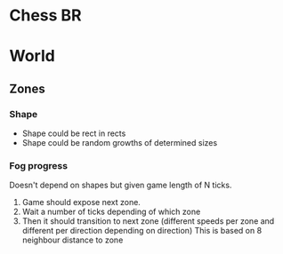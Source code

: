 # Chess BR

# World

## Zones

### Shape
* Shape could be rect in rects
* Shape could be random growths of determined sizes

### Fog progress
Doesn't depend on shapes but given game length of N ticks.

1. Game should expose next zone.
2. Wait a number of ticks depending of which zone
3. Then it should transition to next zone (different speeds per zone and different per direction depending on direction)
   This is based on 8 neighbour distance to zone

